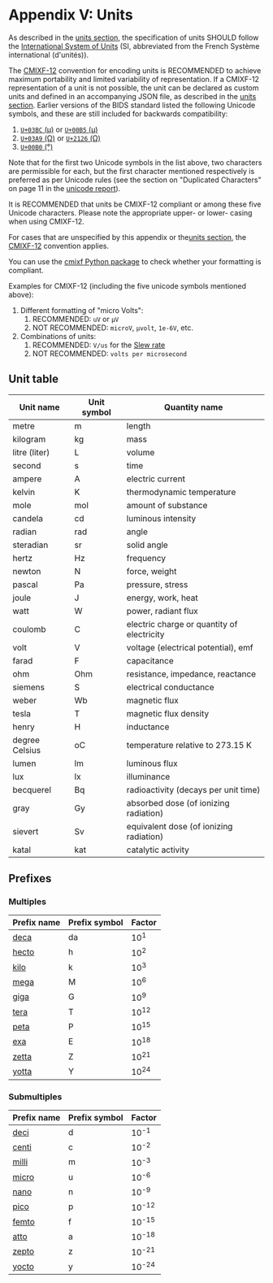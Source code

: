 # Appendix V: Units

As described in the [units section](../02-common-principles.md#units),
the specification of units SHOULD follow the
[International System of Units](https://en.wikipedia.org/wiki/International_System_of_Units)
(SI, abbreviated from the French Système international (d'unités)).

The [CMIXF-12](https://people.csail.mit.edu/jaffer/MIXF/CMIXF-12) convention
for encoding units is RECOMMENDED to achieve maximum portability and limited
variability of representation.
If a CMIXF-12 representation of a unit is not possible, the unit can be declared
as custom units and defined in an accompanying JSON file, as described in the
[units section](../02-common-principles.md#units).
Earlier versions of the BIDS standard listed the following Unicode symbols, and
these are still included for backwards compatibility:

1.  [`U+03BC` (μ)](https://codepoints.net/U+03BC) or [`U+00B5` (µ)](https://codepoints.net/U+00B5)
1.  [`U+03A9` (Ω)](https://codepoints.net/U+03A9) or [`U+2126` (Ω)](https://codepoints.net/U+2126)
1.  [`U+00B0` (°)](https://codepoints.net/U+00B0)

Note that for the first two Unicode symbols in the list above, two characters
are permissible for each, but the first character mentioned respectively is
preferred as per Unicode rules (see the section on "Duplicated Characters"
on page 11 in the [unicode report](https://www.unicode.org/reports/tr25/)).

It is RECOMMENDED that units be CMIXF-12 compliant or among these five Unicode
characters.
Please note the appropriate upper- or lower- casing when using CMIXF-12.

For cases that are unspecified by this appendix or the[units section](../02-common-principles.md#units),
the [CMIXF-12](https://people.csail.mit.edu/jaffer/MIXF/CMIXF-12) convention
applies.

You can use the [cmixf Python package](https://github.com/sensein/cmixf) to
check whether your formatting is compliant.

Examples for CMIXF-12 (including the five unicode symbols mentioned above):

1.  Different formatting of "micro Volts":
    1.  RECOMMENDED: `uV` or `µV`
    1.  NOT RECOMMENDED: `microV`, `µvolt`, `1e-6V`, etc.
1.  Combinations of units:
    1.  RECOMMENDED: `V/us` for the [Slew rate](https://en.wikipedia.org/wiki/Slew_rate)
    1.  NOT RECOMMENDED: `volts per microsecond`

## Unit table

| Unit name      | Unit symbol | Quantity name                              |
| -------------- | ----------- | ------------------------------------------ |
| metre          | m           | length                                     |
| kilogram       | kg          | mass                                       |
| litre (liter)  | L           | volume                                     |
| second         | s           | time                                       |
| ampere         | A           | electric current                           |
| kelvin         | K           | thermodynamic temperature                  |
| mole           | mol         | amount of substance                        |
| candela        | cd          | luminous intensity                         |
| radian         | rad         | angle                                      |
| steradian      | sr          | solid angle                                |
| hertz          | Hz          | frequency                                  |
| newton         | N           | force, weight                              |
| pascal         | Pa          | pressure, stress                           |
| joule          | J           | energy, work, heat                         |
| watt           | W           | power, radiant flux                        |
| coulomb        | C           | electric charge or quantity of electricity |
| volt           | V           | voltage (electrical potential), emf        |
| farad          | F           | capacitance                                |
| ohm            | Ohm         | resistance, impedance, reactance           |
| siemens        | S           | electrical conductance                     |
| weber          | Wb          | magnetic flux                              |
| tesla          | T           | magnetic flux density                      |
| henry          | H           | inductance                                 |
| degree Celsius | oC          | temperature relative to 273.15 K           |
| lumen          | lm          | luminous flux                              |
| lux            | lx          | illuminance                                |
| becquerel      | Bq          | radioactivity (decays per unit time)       |
| gray           | Gy          | absorbed dose (of ionizing radiation)      |
| sievert        | Sv          | equivalent dose (of ionizing radiation)    |
| katal          | kat         | catalytic activity                         |

## Prefixes

### Multiples

| Prefix name                                 | Prefix symbol | Factor          |
| ---------------------------------------------------------- | ---------------------------- | ------------------------------- |
| [deca](https://www.wikiwand.com/en/Deca-)   | da            | 10<sup>1</sup>  |
| [hecto](https://www.wikiwand.com/en/Hecto-) | h             | 10<sup>2</sup>  |
| [kilo](https://www.wikiwand.com/en/Kilo-)   | k             | 10<sup>3</sup>  |
| [mega](https://www.wikiwand.com/en/Mega-)   | M             | 10<sup>6</sup>  |
| [giga](https://www.wikiwand.com/en/Giga-)   | G             | 10<sup>9</sup>  |
| [tera](https://www.wikiwand.com/en/Tera-)   | T             | 10<sup>12</sup> |
| [peta](https://www.wikiwand.com/en/Peta-)   | P             | 10<sup>15</sup> |
| [exa](https://www.wikiwand.com/en/Exa-)     | E             | 10<sup>18</sup> |
| [zetta](https://www.wikiwand.com/en/Zetta-) | Z             | 10<sup>21</sup> |
| [yotta](https://www.wikiwand.com/en/Yotta-) | Y             | 10<sup>24</sup> |

### Submultiples

| Prefix name                                 | Prefix symbol | Factor           |
| ------------------------------------------- | ------------- | ---------------- |
| [deci](https://www.wikiwand.com/en/Deci-)   | d             | 10<sup>-1</sup>  |
| [centi](https://www.wikiwand.com/en/Centi-) | c             | 10<sup>-2</sup>  |
| [milli](https://www.wikiwand.com/en/Milli-) | m             | 10<sup>-3</sup>  |
| [micro](https://www.wikiwand.com/en/Micro-) | u             | 10<sup>-6</sup>  |
| [nano](https://www.wikiwand.com/en/Nano-)   | n             | 10<sup>-9</sup>  |
| [pico](https://www.wikiwand.com/en/Pico-)   | p             | 10<sup>-12</sup> |
| [femto](https://www.wikiwand.com/en/Femto-) | f             | 10<sup>-15</sup> |
| [atto](https://www.wikiwand.com/en/Atto-)   | a             | 10<sup>-18</sup> |
| [zepto](https://www.wikiwand.com/en/Zepto-) | z             | 10<sup>-21</sup> |
| [yocto](https://www.wikiwand.com/en/Yocto-) | y             | 10<sup>-24</sup> |
